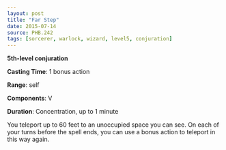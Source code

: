 ```yaml
---
layout: post
title: "Far Step"
date: 2015-07-14
source: PHB.242
tags: [sorcerer, warlock, wizard, level5, conjuration]
---
```


**5th-level conjuration**

**Casting Time**: 1 bonus action

**Range**: self

**Components**: V

**Duration**: Concentration, up to 1 minute

You teleport up to 60 feet to an unoccupied space you can see. On each of your turns before the spell ends, you can use a bonus action to teleport in this way again.